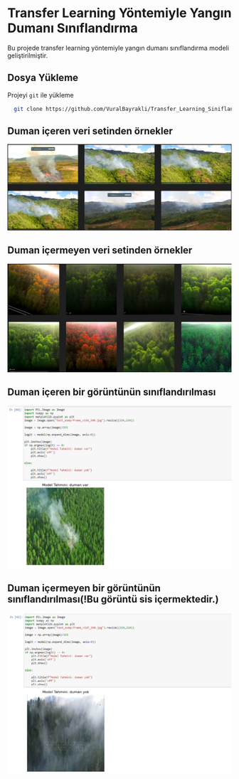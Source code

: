 
# Transfer Learning Yöntemiyle Yangın Dumanı Sınıflandırma

Bu projede transfer learning yöntemiyle yangın dumanı sınıflandırma modeli geliştirilmiştir.  


## Dosya Yükleme

Projeyi `git` ile yükleme 

```bash
  git clone https://github.com/VuralBayrakli/Transfer_Learning_Siniflandirma.git
```
    
## Duman içeren veri setinden örnekler

![App Screenshot](https://github.com/VuralBayrakli/Transfer_Learning_Siniflandirma/blob/master/screenshots/ss4.png)


## Duman içermeyen veri setinden örnekler

![App Screenshot](https://github.com/VuralBayrakli/Transfer_Learning_Siniflandirma/blob/master/screenshots/ss5.png)


## Duman içeren bir görüntünün sınıflandırılması

![App Screenshot](https://github.com/VuralBayrakli/Transfer_Learning_Siniflandirma/blob/master/screenshots/ss1.png)


## Duman içermeyen bir görüntünün sınıflandırılması(!Bu görüntü sis içermektedir.)

![App Screenshot](https://github.com/VuralBayrakli/Transfer_Learning_Siniflandirma/blob/master/screenshots/ss2.png)
